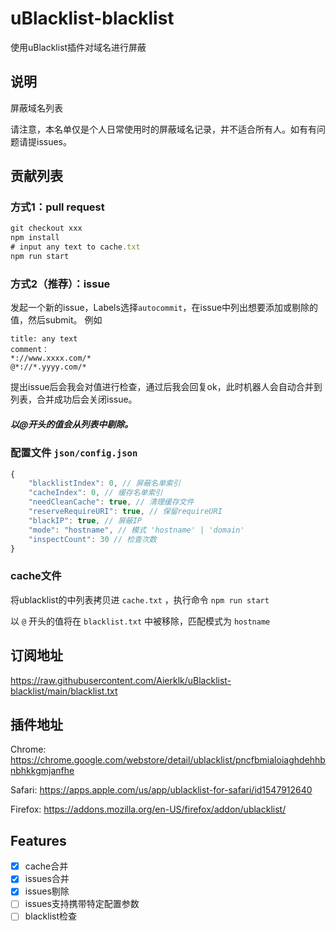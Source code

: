 # uBlacklist-blacklist
使用uBlacklist插件对域名进行屏蔽

## 说明
屏蔽域名列表

请注意，本名单仅是个人日常使用时的屏蔽域名记录，并不适合所有人。如有有问题请提issues。

## 贡献列表
### 方式1：pull request
````javascript
git checkout xxx
npm install
# input any text to cache.txt
npm run start
````
### 方式2（推荐）：issue
发起一个新的issue，Labels选择`autocommit`，在issue中列出想要添加或剔除的值，然后submit。
例如

````text
title: any text
comment：
*://www.xxxx.com/*
@*://*.yyyy.com/*
````
提出issue后会我会对值进行检查，通过后我会回复ok，此时机器人会自动合并到列表，合并成功后会关闭issue。 

##### 以@开头的值会从列表中剔除。

### 配置文件 `json/config.json`
````javascript
{
    "blacklistIndex": 0, // 屏蔽名单索引
    "cacheIndex": 0, // 缓存名单索引
    "needCleanCache": true, // 清理缓存文件
    "reserveRequireURI": true, // 保留requireURI
    "blackIP": true, // 屏蔽IP
    "mode": "hostname", // 模式 'hostname' | 'domain'
    "inspectCount": 30 // 检查次数
}
````
### cache文件
将ublacklist的中列表拷贝进 `cache.txt` ，执行命令 `npm run start`

以 `@` 开头的值将在 `blacklist.txt` 中被移除，匹配模式为 `hostname`

## 订阅地址
https://raw.githubusercontent.com/Aierklk/uBlacklist-blacklist/main/blacklist.txt

## 插件地址
Chrome: https://chrome.google.com/webstore/detail/ublacklist/pncfbmialoiaghdehhbnbhkkgmjanfhe

Safari: https://apps.apple.com/us/app/ublacklist-for-safari/id1547912640

Firefox: https://addons.mozilla.org/en-US/firefox/addon/ublacklist/

## Features
- [X] cache合并
- [X] issues合并
- [X] issues剔除
- [ ] issues支持携带特定配置参数
- [ ] blacklist检查